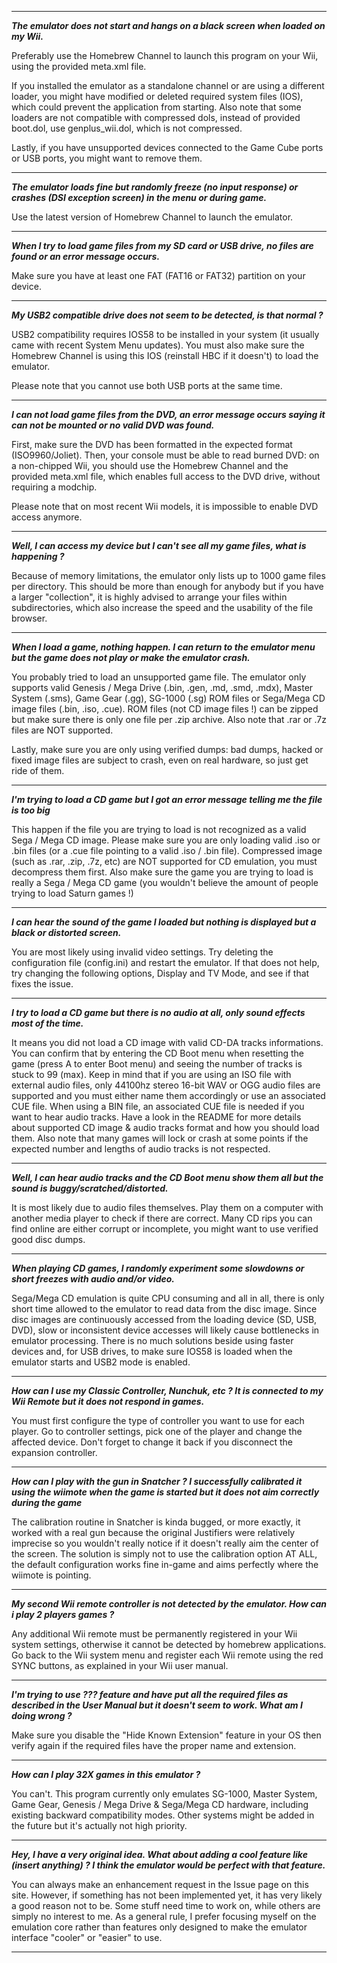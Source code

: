 ----

**_The emulator does not start and hangs on a black screen when loaded on my Wii._**

Preferably use the Homebrew Channel to launch this program on your Wii, using the provided meta.xml file.

If you installed the emulator as a standalone channel or are using a different loader, you might have modified or deleted required system files (IOS), which could prevent the application from starting. Also note that some loaders are not compatible with compressed dols, instead of provided boot.dol, use genplus_wii.dol, which is not compressed. 

Lastly, if you have unsupported devices connected to the Game Cube ports or USB ports, you might want to remove them. 

----

**_The emulator loads fine but randomly freeze (no input response) or crashes (DSI exception screen) in the menu or during game._**

Use the latest version of Homebrew Channel to launch the emulator. 

----

**_When I try to load game files from my SD card or USB drive, no files are found or an error message occurs._**

Make sure you have at least one FAT (FAT16 or FAT32) partition on your device.

----

**_My USB2 compatible drive does not seem to be detected, is that normal ?_**

USB2 compatibility requires IOS58 to be installed in your system (it usually came with recent System Menu updates). You must also make sure the Homebrew Channel is using this IOS (reinstall HBC if it doesn't) to load the emulator.

Please note that you cannot use both USB ports at the same time.

----

**_I can not load game files from the DVD, an error message occurs saying it can not be mounted or no valid DVD was found._**

First, make sure the DVD has been formatted in the expected format (ISO9960/Joliet). Then, your console must be able to read burned DVD: on a non-chipped Wii, you should use the Homebrew Channel and the provided meta.xml file, which enables full access to the DVD drive, without requiring a modchip.

Please note that on most recent Wii models, it is impossible to enable DVD access anymore.

----

**_Well, I can access my device but I can't see all my game files, what is happening ?_**

Because of memory limitations, the emulator only lists up to 1000 game files per directory. This should be more than enough for anybody but if you have a larger "collection", it is highly advised to arrange your files within subdirectories, which also increase the speed and the usability of the file browser.

----

**_When I load a game, nothing happen. I can return to the emulator menu but the game does not play or make the emulator crash._**

You probably tried to load an unsupported game file. The emulator only supports valid Genesis / Mega Drive (.bin, .gen, .md, .smd, .mdx), Master System (.sms), Game Gear (.gg), SG-1000 (.sg) ROM files or Sega/Mega CD image files (.bin, .iso, .cue). ROM files (not CD image files !) can be zipped but make sure there is only one file per .zip archive. Also note that .rar or .7z files are NOT supported.

Lastly, make sure you are only using verified dumps: bad dumps, hacked or fixed image files are subject to crash, even on real hardware, so just get ride of them. 

----

**_I'm trying to load a CD game but I got an error message telling me the file is too big_**

This happen if the file you are trying to load is not recognized as a valid Sega / Mega CD image. Please make sure you are only loading valid .iso or .bin files (or a .cue file pointing to a valid .iso / .bin file). Compressed image (such as .rar, .zip, .7z, etc) are NOT supported for CD emulation, you must decompress them first. Also make sure the game you are trying to load is really a Sega / Mega CD game (you wouldn't believe the amount of people trying to load Saturn games !)
 
----

**_I can hear the sound of the game I loaded but nothing is displayed but a black or distorted screen._**

You are most likely using invalid video settings. Try deleting the configuration file (config.ini) and restart the emulator. If that does not help, try changing the following options, Display and TV Mode, and see if that fixes the issue.

----

**_I try to load a CD game but there is no audio at all, only sound effects most of the time._**

It means you did not load a CD image with valid CD-DA tracks informations. You can confirm that by entering the CD Boot menu when resetting the game (press A to enter Boot menu) and seeing the number of tracks is stuck to 99 (max). Keep in mind that if you are using an ISO file with external audio files, only 44100hz stereo 16-bit WAV or OGG audio files are supported and you must either name them accordingly or use an associated CUE file. When using a BIN file, an associated CUE file is needed if you want to hear audio tracks. Have a look in the README for more details about supported CD image & audio tracks format and how you should load them. Also note that many games will lock or crash at some points if the expected number and lengths of audio tracks is not respected.

----

**_Well, I can hear audio tracks and the CD Boot menu show them all but the sound is buggy/scratched/distorted._**

It is most likely due to audio files themselves. Play them on a computer with another media player to check if there are correct. Many CD rips you can find online are either corrupt or incomplete, you might want to use verified good disc dumps.

----

**_When playing CD games, I randomly experiment some slowdowns or short freezes with audio and/or video._**

Sega/Mega CD emulation is quite CPU consuming and all in all, there is only short time allowed to the emulator to read data from the disc image. Since disc images are continuously accessed from the loading device (SD, USB, DVD), slow or inconsistent device accesses will likely cause bottlenecks in emulator processing. There is no much solutions beside using faster devices and, for USB drives, to make sure IOS58 is loaded when the emulator starts and USB2 mode is enabled.

----

**_How can I use my Classic Controller, Nunchuk, etc ? It is connected to my Wii Remote but it does not respond in games._**

You must first configure the type of controller you want to use for each player. Go to controller settings, pick one of the player and change the affected device. Don't forget to change it back if you disconnect the expansion controller.

----

**_How can I play with the gun in Snatcher ? I successfully calibrated it using the wiimote when the game is started but it does not aim correctly during the game_**

The calibration routine in Snatcher is kinda bugged, or more exactly, it worked with a real gun because the original Justifiers were relatively imprecise so you wouldn't really notice if it doesn't really aim the center of the screen. The solution is simply not to use the calibration option AT ALL, the default configuration works fine in-game and aims perfectly where the wiimote is pointing.

----

**_My second Wii remote controller is not detected by the emulator. How can i play 2 players games ?_**

Any additional Wii remote must be permanently registered in your Wii system settings, otherwise it cannot be detected by homebrew applications. Go back to the Wii system menu and register each Wii remote using the red SYNC buttons, as explained in your Wii user manual.

----

**_I'm trying to use ??? feature and have put all the required files as described in the User Manual but it doesn't seem to work. What am I doing wrong ?_**

Make sure you disable the "Hide Known Extension" feature in your OS then verify again if the required files have the proper name and extension.

----

**_How can I play 32X games in this emulator ?_**

You can't. This program currently only emulates SG-1000, Master System, Game Gear, Genesis / Mega Drive & Sega/Mega CD hardware, including existing backward compatibility modes. Other systems might be added in the future but it's actually not high priority.

----

**_Hey, I have a very original idea. What about adding a cool feature like (insert anything) ? I think the emulator would be perfect with that feature._**

You can always make an enhancement request in the Issue page on this site. However, if something has not been implemented yet, it has very likely a good reason not to be. Some stuff need time to work on, while others are simply no interest to me. As a general rule, I prefer focusing myself on the emulation core rather than features only designed to make the emulator interface "cooler" or "easier" to use.

----
